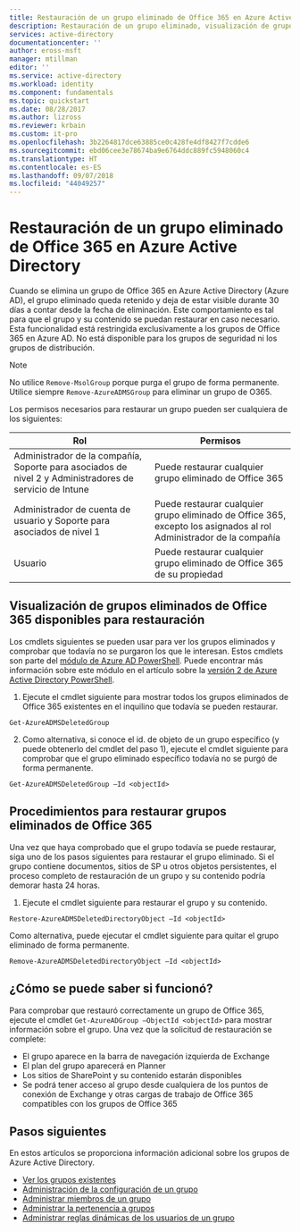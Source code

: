 ```yaml
---
title: Restauración de un grupo eliminado de Office 365 en Azure Active Directory | Microsoft Docs
description: Restauración de un grupo eliminado, visualización de grupos restaurables y eliminación permanente de un grupo en Azure Active Directory
services: active-directory
documentationcenter: ''
author: eross-msft
manager: mtillman
editor: ''
ms.service: active-directory
ms.workload: identity
ms.component: fundamentals
ms.topic: quickstart
ms.date: 08/28/2017
ms.author: lizross
ms.reviewer: krbain
ms.custom: it-pro
ms.openlocfilehash: 3b2264817dce63885ce0c428fe4df8427f7cdde6
ms.sourcegitcommit: ebd06cee3e78674ba9e6764ddc889fc5948060c4
ms.translationtype: HT
ms.contentlocale: es-ES
ms.lasthandoff: 09/07/2018
ms.locfileid: "44049257"
---
```

# <a name="restore-a-deleted-office-365-group-in-azure-active-directory"></a>Restauración de un grupo eliminado de Office 365 en Azure Active Directory

Cuando se elimina un grupo de Office 365 en Azure Active Directory (Azure AD), el grupo eliminado queda retenido y deja de estar visible durante 30 días a contar desde la fecha de eliminación. Este comportamiento es tal para que el grupo y su contenido se puedan restaurar en caso necesario. Esta funcionalidad está restringida exclusivamente a los grupos de Office 365 en Azure AD. No está disponible para los grupos de seguridad ni los grupos de distribución.

> [!NOTE]
> No utilice `Remove-MsolGroup` porque purga el grupo de forma permanente. Utilice siempre `Remove-AzureADMSGroup` para eliminar un grupo de O365.

Los permisos necesarios para restaurar un grupo pueden ser cualquiera de los siguientes:

Rol | Permisos
--------- | ---------
Administrador de la compañía, Soporte para asociados de nivel 2 y Administradores de servicio de Intune | Puede restaurar cualquier grupo eliminado de Office 365
Administrador de cuenta de usuario y Soporte para asociados de nivel 1 | Puede restaurar cualquier grupo eliminado de Office 365, excepto los asignados al rol Administrador de la compañía
Usuario | Puede restaurar cualquier grupo eliminado de Office 365 de su propiedad


## <a name="view-the-deleted-office-365-groups-that-are-available-to-restore"></a>Visualización de grupos eliminados de Office 365 disponibles para restauración

Los cmdlets siguientes se pueden usar para ver los grupos eliminados y comprobar que todavía no se purgaron los que le interesan. Estos cmdlets son parte del [módulo de Azure AD PowerShell](https://www.powershellgallery.com/packages/AzureAD/). Puede encontrar más información sobre este módulo en el artículo sobre la [versión 2 de Azure Active Directory PowerShell](/powershell/azure/install-adv2?view=azureadps-2.0).

1.  Ejecute el cmdlet siguiente para mostrar todos los grupos eliminados de Office 365 existentes en el inquilino que todavía se pueden restaurar.
   
  ```
  Get-AzureADMSDeletedGroup
  ```

2.  Como alternativa, si conoce el id. de objeto de un grupo específico (y puede obtenerlo del cmdlet del paso 1), ejecute el cmdlet siguiente para comprobar que el grupo eliminado específico todavía no se purgó de forma permanente.
  
  ```
  Get-AzureADMSDeletedGroup –Id <objectId>
  ```

## <a name="how-to-restore-your-deleted-office-365-group"></a>Procedimientos para restaurar grupos eliminados de Office 365
Una vez que haya comprobado que el grupo todavía se puede restaurar, siga uno de los pasos siguientes para restaurar el grupo eliminado. Si el grupo contiene documentos, sitios de SP u otros objetos persistentes, el proceso completo de restauración de un grupo y su contenido podría demorar hasta 24 horas.

1.  Ejecute el cmdlet siguiente para restaurar el grupo y su contenido.
 
 ```
 Restore-AzureADMSDeletedDirectoryObject –Id <objectId>
 ``` 

Como alternativa, puede ejecutar el cmdlet siguiente para quitar el grupo eliminado de forma permanente.
 ```
 Remove-AzureADMSDeletedDirectoryObject –Id <objectId>
 ```

## <a name="how-do-you-know-this-worked"></a>¿Cómo se puede saber si funcionó?

Para comprobar que restauró correctamente un grupo de Office 365, ejecute el cmdlet `Get-AzureADGroup –ObjectId <objectId>` para mostrar información sobre el grupo. Una vez que la solicitud de restauración se complete:

- El grupo aparece en la barra de navegación izquierda de Exchange
- El plan del grupo aparecerá en Planner
- Los sitios de SharePoint y su contenido estarán disponibles
- Se podrá tener acceso al grupo desde cualquiera de los puntos de conexión de Exchange y otras cargas de trabajo de Office 365 compatibles con los grupos de Office 365

## <a name="next-steps"></a>Pasos siguientes
En estos artículos se proporciona información adicional sobre los grupos de Azure Active Directory.

* [Ver los grupos existentes](../fundamentals/active-directory-groups-view-azure-portal.md)
* [Administración de la configuración de un grupo](../fundamentals/active-directory-groups-settings-azure-portal.md)
* [Administrar miembros de un grupo](../fundamentals/active-directory-groups-members-azure-portal.md)
* [Administrar la pertenencia a grupos](../fundamentals/active-directory-groups-membership-azure-portal.md)
* [Administrar reglas dinámicas de los usuarios de un grupo](groups-dynamic-membership.md)
